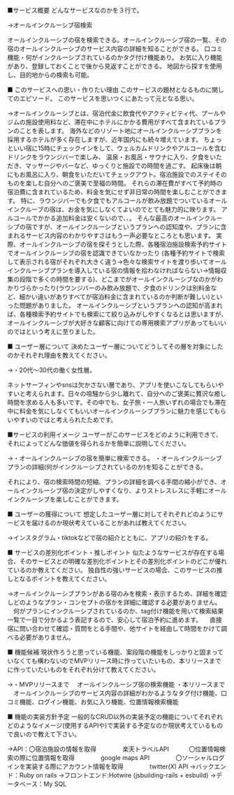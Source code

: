 ■サービス概要
どんなサービスなのかを３行で。

→オールインクルーシブ宿検索

オールインクルーシブの宿を検索できる。オールインクルーシブ宿の一覧、その宿のオールインクルーシブのサービス内容の詳細を知ることができる。
口コミ機能・何がインクルーシブされているのかタグ付け機能あり。
お気に入り機能があり、登録しておくことで後から見返すことができる。
地図から探すを使用し、目的地からの検索も可能。

■ このサービスへの思い・作りたい理由
このサービスの題材となるものに関してのエピソード。
このサービスを思いつくにあたって元となる思い。

→オールインクルーシブとは、宿泊代金に飲食代やアクティビティ代、プールやジムの施設使用料など、滞在中にホテルにかかる費用がすべて含まれているプランのことを表します。
海外などのリゾート地にオールインクルーシブプランを採用するホテルが多く存在しますが、近年国内にも続々増えています。
ちょっといい宿に15時にチェックインをして、ウェルカムドリンクやアルコールを含むドリンクをラウンジバーで楽しみ、
温泉・お風呂・サウナに入り、夕食をいただき、マッサージやバーなど、ゆっくりと施設での時間を過ごす。
起床後は朝にもお風呂に入り、朝食をいただいてチェックアウト。宿泊施設でのステイそのものを楽しむ自分へのご褒美で至福の時間。
それらの滞在費がすべて予約時の宿泊費に含まれているため、料金を気にせず非日常の時間を楽しむことができます。
特に、ラウンジバーでも夕食でもアルコールが飲み放題でついているオールインクルーブの宿は、お金を気にしなくてよいのでとても魅力的に映ります。
アルコールでかかる追加料金は安くないので、、。
そんな最高のオールインクルーシブの宿ですが、オールインクルーシブというプランへの認知度や、プランに含まれるサービス内容のわかりやすさはもう一声必要なところとも思います。
実際、オールインクルーシブの宿を探そうとした際、各種宿泊施設検索予約サイトでオールインクルーシブの宿を認識できていなかったり
(各種予約サイトで検索して表示される宿がそれぞれ大きく違う→色々な検索サイトを渡り歩いてオールインクルーシブプランを導入している宿の情報を拾わなければならない→情報収集の段階で多くの時間を要する)、どこまでがオールインクルーシブなのかがわかりづらかったり(ラウンジバーのみ飲み放題で、夕食のドリンクは別料金など、細かい違いがありすべてが宿泊料金に含まれているのか判断が難しい)といった問題がありました。
オールインクルーシブというプランへの認知が高まれば、各種検索予約サイトでも検索にて絞り込みがしやすくなるとは思いますが、
オールインクルーシブが大好きな顧客に向けての専用検索アプリがあってもいいのではという考えに至りました。

■ ユーザー層について
決めたユーザー層についてどうしてその層を対象にしたのかそれぞれ理由を教えてください。

→・20代～30代の働く女性層。

ネットサーフィンやsnsは欠かさない層であり、アプリを使いこなしてもらいやすいと考えられます。日々の喧騒から少し離れて、自分へのご褒美に贅沢な癒し時間を求める人も多いです。その中でも、女子旅・一人旅いずれの場合でも滞在中に料金を気にしなくてもいいオールインクルーシブプランに魅力を感じてもらいやすいのではと考えられたためです。

■サービスの利用イメージ
ユーザーがこのサービスをどのように利用できて、それによってどんな価値を得られるかを簡単に説明してください。

→・オールインクルーシブの宿を簡単に検索できる。
・オールインクルーシブプランの詳細(何がインクルーシブされているのか)を知ることができる。

それにより、宿の検索時間の短縮、プランの詳細を調べる手間の縮小ができ、オールインクルーシブ宿の決定がしやすくなり、よりストレスレスに手軽にオールインクルーシブを楽しむことができます。

■ ユーザーの獲得について
想定したユーザー層に対してそれぞれどのようにサービスを届けるのか現状考えていることがあれば教えてください。

→インスタグラム・tiktokなどで宿の紹介とともに、アプリの紹介をする。

■ サービスの差別化ポイント・推しポイント
似たようなサービスが存在する場合、そのサービスとの明確な差別化ポイントとその差別化ポイントのどこが優れているのか教えてください。
独自性の強いサービスの場合、このサービスの推しとなるポイントを教えてください。

→オールインクルーシブプランがある宿のみを検索・表示するため、詳細を確認しどのようなプラン・コンセプトの宿かを詳細に確認する必要がありません。
　何がプランにインクルーシブされているのか、tag付け機能を用いて検索結果一覧で一目で分かるよう表記するので、安心して宿泊予約に進めます。
　直接宿に問い合わせて確認・質問をとる手間や、他サイトを経由して時間をかけて調べる必要がありません。

■ 機能候補
現状作ろうと思っている機能、案段階の機能をしっかりと固まっていなくても構わないのでMVPリリース時に作っていたいもの、本リリースまでに作っていたいものをそれぞれ分けて教えてください。

→・MVPリリースまで
　オールインクルーシブ宿の検索機能
 ・本リリースまで
 　オールインクルーシブのサービス内容の詳細がわかるようなタグ付け機能、口コミ機能、ログイン機能、お気に入り機能、位置情報検索機能
 

■ 機能の実装方針予定
一般的なCRUD以外の実装予定の機能についてそれぞれどのようなイメージ(使用するAPIや)で実装する予定なのか現状考えているもので良いので教えて下さい。

→API：〇宿泊施設の情報を取得
　　　　楽天トラベルAPI
　　　〇位置情報検索の際に位置情報を取得
　　　　google maps API　
　　　〇ソーシャルログインを実装する際にアカウント情報を取得
　　　　twitter(X) API
→バックエンド：Ruby on rails
→フロントエンド:Hotwire (jsbuilding-rails + esbuild)
→データベース：My SQL
